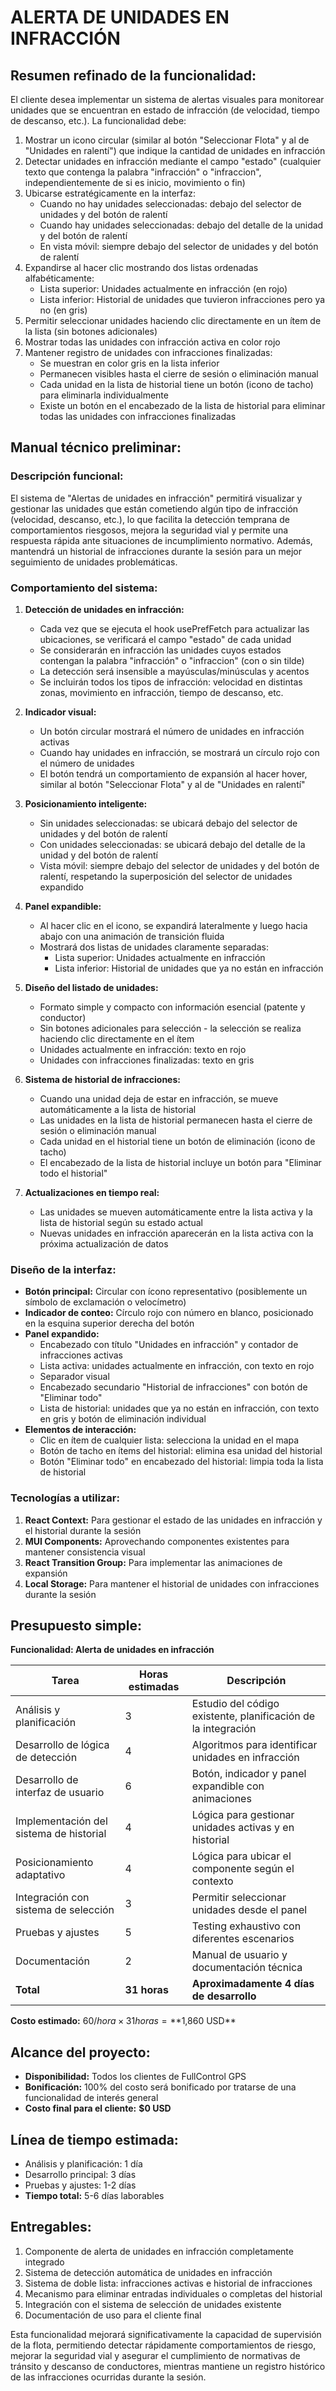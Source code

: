 # ALERTA DE UNIDADES EN INFRACCIÓN

## Resumen refinado de la funcionalidad:

El cliente desea implementar un sistema de alertas visuales para monitorear unidades que se encuentran en estado de infracción (de velocidad, tiempo de descanso, etc.). La funcionalidad debe:

1. Mostrar un icono circular (similar al botón "Seleccionar Flota" y al de "Unidades en ralentí") que indique la cantidad de unidades en infracción
2. Detectar unidades en infracción mediante el campo "estado" (cualquier texto que contenga la palabra "infracción" o "infraccion", independientemente de si es inicio, movimiento o fin)
3. Ubicarse estratégicamente en la interfaz:
   - Cuando no hay unidades seleccionadas: debajo del selector de unidades y del botón de ralentí
   - Cuando hay unidades seleccionadas: debajo del detalle de la unidad y del botón de ralentí
   - En vista móvil: siempre debajo del selector de unidades y del botón de ralentí
4. Expandirse al hacer clic mostrando dos listas ordenadas alfabéticamente:
   - Lista superior: Unidades actualmente en infracción (en rojo)
   - Lista inferior: Historial de unidades que tuvieron infracciones pero ya no (en gris)
5. Permitir seleccionar unidades haciendo clic directamente en un ítem de la lista (sin botones adicionales)
6. Mostrar todas las unidades con infracción activa en color rojo
7. Mantener registro de unidades con infracciones finalizadas:
   - Se muestran en color gris en la lista inferior
   - Permanecen visibles hasta el cierre de sesión o eliminación manual
   - Cada unidad en la lista de historial tiene un botón (icono de tacho) para eliminarla individualmente
   - Existe un botón en el encabezado de la lista de historial para eliminar todas las unidades con infracciones finalizadas

## Manual técnico preliminar:

### Descripción funcional:

El sistema de "Alertas de unidades en infracción" permitirá visualizar y gestionar las unidades que están cometiendo algún tipo de infracción (velocidad, descanso, etc.), lo que facilita la detección temprana de comportamientos riesgosos, mejora la seguridad vial y permite una respuesta rápida ante situaciones de incumplimiento normativo. Además, mantendrá un historial de infracciones durante la sesión para un mejor seguimiento de unidades problemáticas.

### Comportamiento del sistema:

1. **Detección de unidades en infracción:**

   - Cada vez que se ejecuta el hook usePrefFetch para actualizar las ubicaciones, se verificará el campo "estado" de cada unidad
   - Se considerarán en infracción las unidades cuyos estados contengan la palabra "infracción" o "infraccion" (con o sin tilde)
   - La detección será insensible a mayúsculas/minúsculas y acentos
   - Se incluirán todos los tipos de infracción: velocidad en distintas zonas, movimiento en infracción, tiempo de descanso, etc.

2. **Indicador visual:**

   - Un botón circular mostrará el número de unidades en infracción activas
   - Cuando hay unidades en infracción, se mostrará un círculo rojo con el número de unidades
   - El botón tendrá un comportamiento de expansión al hacer hover, similar al botón "Seleccionar Flota" y al de "Unidades en ralentí"

3. **Posicionamiento inteligente:**

   - Sin unidades seleccionadas: se ubicará debajo del selector de unidades y del botón de ralentí
   - Con unidades seleccionadas: se ubicará debajo del detalle de la unidad y del botón de ralentí
   - Vista móvil: siempre debajo del selector de unidades y del botón de ralentí, respetando la superposición del selector de unidades expandido

4. **Panel expandible:**

   - Al hacer clic en el icono, se expandirá lateralmente y luego hacia abajo con una animación de transición fluida
   - Mostrará dos listas de unidades claramente separadas:
     - Lista superior: Unidades actualmente en infracción
     - Lista inferior: Historial de unidades que ya no están en infracción

5. **Diseño del listado de unidades:**

   - Formato simple y compacto con información esencial (patente y conductor)
   - Sin botones adicionales para selección - la selección se realiza haciendo clic directamente en el ítem
   - Unidades actualmente en infracción: texto en rojo
   - Unidades con infracciones finalizadas: texto en gris

6. **Sistema de historial de infracciones:**

   - Cuando una unidad deja de estar en infracción, se mueve automáticamente a la lista de historial
   - Las unidades en la lista de historial permanecen hasta el cierre de sesión o eliminación manual
   - Cada unidad en el historial tiene un botón de eliminación (icono de tacho)
   - El encabezado de la lista de historial incluye un botón para "Eliminar todo el historial"

7. **Actualizaciones en tiempo real:**
   - Las unidades se mueven automáticamente entre la lista activa y la lista de historial según su estado actual
   - Nuevas unidades en infracción aparecerán en la lista activa con la próxima actualización de datos

### Diseño de la interfaz:

- **Botón principal:** Circular con ícono representativo (posiblemente un símbolo de exclamación o velocímetro)
- **Indicador de conteo:** Círculo rojo con número en blanco, posicionado en la esquina superior derecha del botón
- **Panel expandido:**
  - Encabezado con título "Unidades en infracción" y contador de infracciones activas
  - Lista activa: unidades actualmente en infracción, con texto en rojo
  - Separador visual
  - Encabezado secundario "Historial de infracciones" con botón de "Eliminar todo"
  - Lista de historial: unidades que ya no están en infracción, con texto en gris y botón de eliminación individual
- **Elementos de interacción:**
  - Clic en ítem de cualquier lista: selecciona la unidad en el mapa
  - Botón de tacho en ítems del historial: elimina esa unidad del historial
  - Botón "Eliminar todo" en encabezado del historial: limpia toda la lista de historial

### Tecnologías a utilizar:

1. **React Context:** Para gestionar el estado de las unidades en infracción y el historial durante la sesión
2. **MUI Components:** Aprovechando componentes existentes para mantener consistencia visual
3. **React Transition Group:** Para implementar las animaciones de expansión
4. **Local Storage:** Para mantener el historial de unidades con infracciones durante la sesión

## Presupuesto simple:

**Funcionalidad: Alerta de unidades en infracción**

| Tarea                                   | Horas estimadas | Descripción                                                   |
| --------------------------------------- | --------------- | ------------------------------------------------------------- |
| Análisis y planificación                | 3               | Estudio del código existente, planificación de la integración |
| Desarrollo de lógica de detección       | 4               | Algoritmos para identificar unidades en infracción            |
| Desarrollo de interfaz de usuario       | 6               | Botón, indicador y panel expandible con animaciones           |
| Implementación del sistema de historial | 4               | Lógica para gestionar unidades activas y en historial         |
| Posicionamiento adaptativo              | 4               | Lógica para ubicar el componente según el contexto            |
| Integración con sistema de selección    | 3               | Permitir seleccionar unidades desde el panel                  |
| Pruebas y ajustes                       | 5               | Testing exhaustivo con diferentes escenarios                  |
| Documentación                           | 2               | Manual de usuario y documentación técnica                     |
| **Total**                               | **31 horas**    | **Aproximadamente 4 días de desarrollo**                      |

**Costo estimado:** $60/hora × 31 horas = **$1,860 USD**

## Alcance del proyecto:

- **Disponibilidad:** Todos los clientes de FullControl GPS
- **Bonificación:** 100% del costo será bonificado por tratarse de una funcionalidad de interés general
- **Costo final para el cliente:** **$0 USD**

## Línea de tiempo estimada:

- Análisis y planificación: 1 día
- Desarrollo principal: 3 días
- Pruebas y ajustes: 1-2 días
- **Tiempo total:** 5-6 días laborables

## Entregables:

1. Componente de alerta de unidades en infracción completamente integrado
2. Sistema de detección automática de unidades en infracción
3. Sistema de doble lista: infracciones activas e historial de infracciones
4. Mecanismo para eliminar entradas individuales o completas del historial
5. Integración con el sistema de selección de unidades existente
6. Documentación de uso para el cliente final

Esta funcionalidad mejorará significativamente la capacidad de supervisión de la flota, permitiendo detectar rápidamente comportamientos de riesgo, mejorar la seguridad vial y asegurar el cumplimiento de normativas de tránsito y descanso de conductores, mientras mantiene un registro histórico de las infracciones ocurridas durante la sesión.
